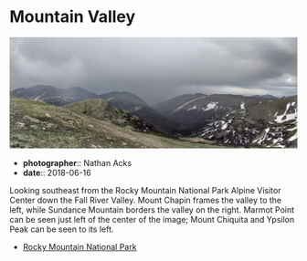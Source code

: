 # Mountain Valley

![An alpine valley](assets/2018-06-16-mountain-valley.webp)

* **photographer**:: Nathan Acks
* **date**:: 2018-06-16

Looking southeast from the Rocky Mountain National Park Alpine Visitor Center down the Fall River Valley. Mount Chapin frames the valley to the left, while Sundance Mountain borders the valley on the right. Marmot Point can be seen just left of the center of the image; Mount Chiquita and Ypsilon Peak can be seen to its left.

* [Rocky Mountain National Park](https://www.nps.gov/romo/index.htm)

